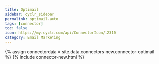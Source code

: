```yaml
---
title: Optimail
sidebar: cyclr_sidebar
permalink: optimail-auto
tags: [connector]
toc: false
icon: https://my.cyclr.com/api/ConnectorIcon/12310
category: Email Marketing
---
```

{% assign connectordata = site.data.connectors-new.connector-optimail %}
{% include connector-new.html %}	